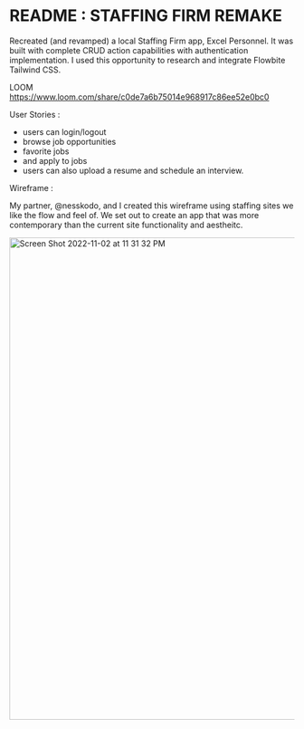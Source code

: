 # README : STAFFING FIRM REMAKE
Recreated (and revamped) a local Staffing Firm app, Excel Personnel. It was built with complete CRUD action capabilities with authentication implementation. I used this opportunity to research and integrate Flowbite Tailwind CSS. 

LOOM 
https://www.loom.com/share/c0de7a6b75014e968917c86ee52e0bc0

User Stories :

- users can login/logout
- browse job opportunities
- favorite jobs
- and apply to jobs
- users can also upload a resume and schedule an interview. 

Wireframe :

My partner, @nesskodo, and I created this wireframe using staffing sites we like the flow and feel of. We set out to create an app that was more contemporary than the current site functionality and aestheitc. 

<img width="852" alt="Screen Shot 2022-11-02 at 11 31 32 PM" src="https://user-images.githubusercontent.com/109185681/199653552-c04d3b1f-d587-45db-9a56-872d4a86746c.png">





